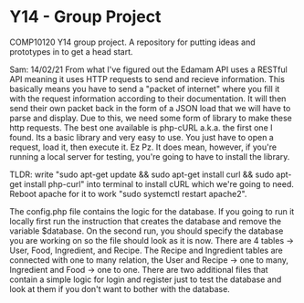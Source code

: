 # Y14 - Group Project

COMP10120 Y14 group project. A repository for putting ideas and prototypes in to get a head start.

Sam: 14/02/21
From what I've figured out the Edamam API uses a RESTful API meaning it uses HTTP requests to send and recieve information. This basically means you have to send a "packet of internet" where you fill it with the request information according to their documentation. It will then send their own packet back in the form of a JSON load that we will have to parse and display.
Due to this, we need some form of library to make these http requests. The best one available is php-cURL a.k.a. the first one I found. Its a basic library and very easy to use. You just have to open a request, load it, then execute it. Ez Pz. It does mean, however, if you're running a local server for testing, you're going to have to install the library.

TLDR: write "sudo apt-get update && sudo apt-get install curl && sudo apt-get install php-curl" into terminal to install cURL which we're going to need. Reboot apache for it to work "sudo systemctl restart apache2".

The config.php file contains the logic for the database. If you going to run it locally first run the instruction that creates the database and remove the variable $database. On the second run, you should specify the database you are working on so the file should look as it is now. There are 4 tables -> User, Food, Ingredient, and Recipe. The Recipe and Ingredient tables are connected with one to many relation, the User and Recipe -> one to many, Ingredient and Food -> one to one.
There are two additional files that contain a simple logic for login and register just to test the database and look at them if you don't want to bother with the database.